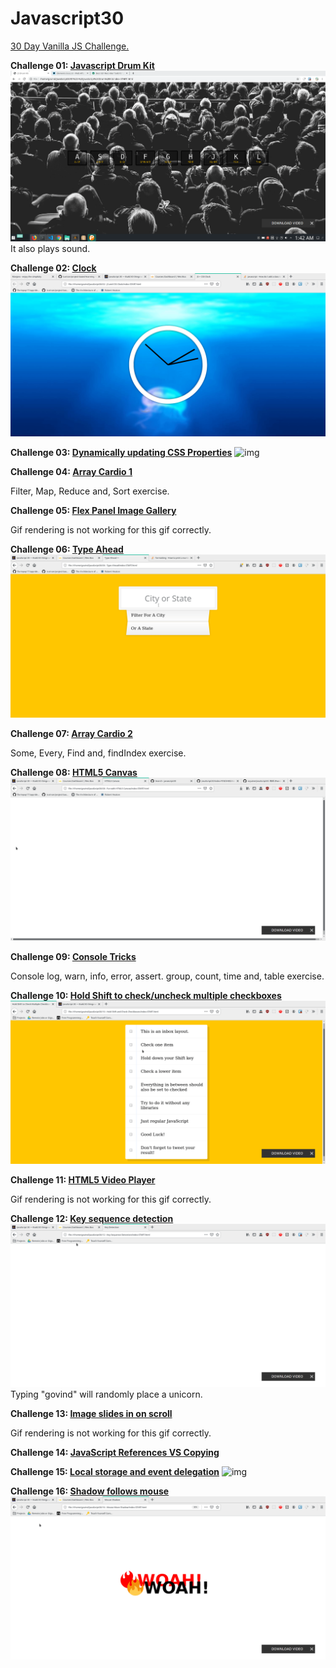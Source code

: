 # Javascript30
[30 Day Vanilla JS Challenge.](https://javascript30.com/)


**Challenge 01: [Javascript Drum Kit](https://codepen.io/gov-vj/pen/gOOaWdN)**
![Drum Kit](https://github.com/gov-vj/Javascript30/blob/master/recordings/ex01.gif)
It also plays sound.

**Challenge 02: [Clock](https://codepen.io/gov-vj/pen/rNNOwBp)**
![Clock](https://github.com/gov-vj/Javascript30/blob/master/recordings/ex02.gif)

**Challenge 03: [Dynamically updating CSS Properties](https://codepen.io/gov-vj/pen/poojwyr)**
![img](https://github.com/gov-vj/Javascript30/blob/master/recordings/ex03.gif)

**Challenge 04: [Array Cardio 1](https://codepen.io/gov-vj/pen/rNNOwKq?editors=1112)**

Filter, Map, Reduce and, Sort exercise.

**Challenge 05: [Flex Panel Image Gallery](https://codepen.io/gov-vj/pen/jOObwza)**

Gif rendering is not working for this gif correctly.


**Challenge 06: [Type Ahead](https://codepen.io/gov-vj/pen/BaaoZqR)**
![img](https://github.com/gov-vj/Javascript30/blob/master/recordings/ex06.gif)

**Challenge 07: [Array Cardio 2](https://codepen.io/gov-vj/pen/wvvKeQe?editors=0002)**

Some, Every, Find and, findIndex exercise.

**Challenge 08: [HTML5 Canvas](https://codepen.io/gov-vj/pen/oNNjwmg)**
![img](https://github.com/gov-vj/Javascript30/blob/master/recordings/ex08.gif)


**Challenge 09: [Console Tricks](https://codepen.io/gov-vj/pen/ExxPmLm?editors=1112)**

Console log, warn, info, error, assert. group, count, time and, table exercise.

**Challenge 10: [Hold Shift to check/uncheck multiple checkboxes](https://codepen.io/gov-vj/pen/abbdWKw)**
![img](https://github.com/gov-vj/Javascript30/blob/master/recordings/ex10.gif)

**Challenge 11: [HTML5 Video Player](https://codepen.io/gov-vj/pen/YzzwVOj)**

Gif rendering is not working for this gif correctly.

**Challenge 12: [Key sequence detection](https://codepen.io/gov-vj/pen/KKKVmrd)**
![img](https://github.com/gov-vj/Javascript30/blob/master/recordings/ex12.gif)
Typing "govind" will randomly place a unicorn.

**Challenge 13: [Image slides in on scroll](https://codepen.io/gov-vj/pen/GRRomLe)**

Gif rendering is not working for this gif correctly.

**Challenge 14: [JavaScript References VS Copying](https://codepen.io/gov-vj/pen/xxxZdNp?editors=1112)**

**Challenge 15: [Local storage and event delegation](https://codepen.io/gov-vj/pen/yLLebda)**
![img](https://github.com/gov-vj/Javascript30/blob/master/recordings/ex15.gif)

**Challenge 16: [Shadow follows mouse](https://codepen.io/gov-vj/pen/OJJMmeK)**
![img](https://github.com/gov-vj/Javascript30/blob/master/recordings/ex16.gif)